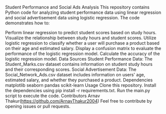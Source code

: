 Student Performance and Social Ads Analysis
This repository contains Python code for analyzing student performance data using linear regression and social advertisement data using logistic regression. The code demonstrates how to:

Perform linear regression to predict student scores based on study hours.
Visualize the relationship between study hours and student scores.
Utilize logistic regression to classify whether a user will purchase a product based on their age and estimated salary.
Display a confusion matrix to evaluate the performance of the logistic regression model.
Calculate the accuracy of the logistic regression model.
Data Sources
Student Performance Data: The Student_Marks.csv dataset contains information on student study hours and their corresponding scores.
Social Advertisement Data: The Social_Network_Ads.csv dataset includes information on users' age, estimated salary, and whether they purchased a product.
Dependencies
matplotlib
seaborn
pandas
scikit-learn
Usage
Clone this repository.
Install the dependencies using pip install -r requirements.txt.
Run the main.py script to execute the code.
Contributors
Arnav Thakur(https://github.com/ArnavThakur2004)
Feel free to contribute by opening issues or pull requests.
